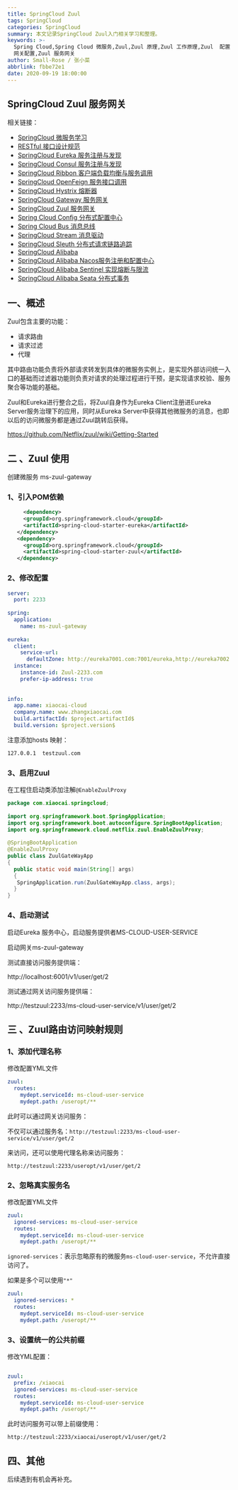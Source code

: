 ```yaml
---
title: SpringCloud Zuul
tags: SpringCloud
categories: SpringCloud
summary: 本文记录SpringCloud Zuul入门相关学习和整理。
keywords: >-
  Spring Cloud,Spring Cloud 微服务,Zuul,Zuul 原理,Zuul 工作原理,Zuul  配置,Zuul 使用,Zuul
  网关配置,Zuul 服务网关
author: Small-Rose / 张小菜
abbrlink: fbbe72e1
date: 2020-09-19 18:00:00
---
```


## SpringCloud Zuul 服务网关


相关链接：

- [SpringCloud 微服务学习](bad02d94.html)
- [RESTful 接口设计规范](eeda118.html)
- [SpringCloud Eureka 服务注册与发现](648d6b26.html)
- [SpringCloud Consul 服务注册与发现](3010739f.html)
- [SpringCloud Ribbon 客户端负载均衡与服务调用](7ecbba09.html)
- [SpringCloud OpenFeign 服务接口调用](b27245de.html)
- [SpringCloud Hystrix 熔断器](464bb413.html)
- [SpringCloud Gateway 服务网关](bc16d093.html)
- [SpringCloud Zuul 服务网关](fbbe72e1.html)
- [Spring Cloud Config 分布式配置中心](5b5896d1.html)
- [Spring Cloud Bus 消息总线](9e02a3e8.html)
- [SpringCloud Stream 消息驱动](7f3b07b1.html)
- [SpringCloud Sleuth 分布式请求链路追踪](b99c053f.html)
- [SpringCloud Alibaba](461589aa.html)
- [SpringCloud Alibaba Nacos服务注册和配置中心](a46e46f8.html)
- [SpringCloud Alibaba Sentinel 实现熔断与限流](5122a811.html)
- [SpringCloud Alibaba Seata 分布式事务](fb7c74c4.html)


## 一、概述

Zuul包含主要的功能：

- 请求路由
- 请求过滤
- 代理

其中路由功能负责将外部请求转发到具体的微服务实例上，是实现外部访问统一入口的基础而过滤器功能则负责对请求的处理过程进行干预，是实现请求校验、服务聚合等功能的基础。

Zuul和Eureka进行整合之后，将Zuul自身作为Eureka Client注册进Eureka Server服务治理下的应用，同时从Eureka Server中获得其他微服务的消息，也即以后的访问微服务都是通过Zuul跳转后获得。

https://github.com/Netflix/zuul/wiki/Getting-Started

## 二 、Zuul 使用

创建微服务 ms-zuul-gateway

### 1、引入POM依赖

```xml
     <dependency>
     <groupId>org.springframework.cloud</groupId>
     <artifactId>spring-cloud-starter-eureka</artifactId>
   </dependency>
   <dependency>
     <groupId>org.springframework.cloud</groupId>
     <artifactId>spring-cloud-starter-zuul</artifactId>
   </dependency>
```

### 2、修改配置

```yaml
server: 
  port: 2233
 
spring: 
  application:
    name: ms-zuul-gateway
 
eureka: 
  client: 
    service-url: 
      defaultZone: http://eureka7001.com:7001/eureka,http://eureka7002.com:7002/eureka,http://eureka7003.com:7003/eureka  
  instance:
    instance-id: Zuul-2233.com
    prefer-ip-address: true 
 
 
info:
  app.name: xiaocai-cloud
  company.name: www.zhangxiaocai.com
  build.artifactId: $project.artifactId$
  build.version: $project.version$


```

注意添加hosts 映射：

```txt
127.0.0.1  testzuul.com
```

### 3、启用Zuul

在工程住启动类添加注解`@EnableZuulProxy`

```java
package com.xiaocai.springcloud;
 
import org.springframework.boot.SpringApplication;
import org.springframework.boot.autoconfigure.SpringBootApplication;
import org.springframework.cloud.netflix.zuul.EnableZuulProxy;
 
@SpringBootApplication
@EnableZuulProxy
public class ZuulGateWayApp
{
  public static void main(String[] args)
  {
   SpringApplication.run(ZuulGateWayApp.class, args);
  }
}
```

### 4、启动测试

启动Eureka 服务中心，启动服务提供者MS-CLOUD-USER-SERVICE

启动网关ms-zuul-gateway

测试直接访问服务提供端：

http://localhost:6001/v1/user/get/2

测试通过网关访问服务提供端：

http://testzuul:2233/ms-cloud-user-service/v1/user/get/2



## 三 、Zuul路由访问映射规则

### 1、添加代理名称

修改配置YML文件

```yaml
zuul: 
  routes: 
    mydept.serviceId: ms-cloud-user-service
    mydept.path: /useropt/**
```

此时可以通过网关访问服务：

不仅可以通过服务名：`http://testzuul:2233/ms-cloud-user-service/v1/user/get/2`

来访问，还可以使用代理名称来访问服务：

`http://testzuul:2233/useropt/v1/user/get/2`



### 2、忽略真实服务名

修改配置YML文件

```yaml
zuul: 
  ignored-services: ms-cloud-user-service 
  routes: 
    mydept.serviceId: ms-cloud-user-service
    mydept.path: /useropt/**
```

`ignored-services`：表示忽略原有的微服务`ms-cloud-user-service`，不允许直接访问了。

如果是多个可以使用`"*"`

```yaml
zuul: 
  ignored-services: *
  routes: 
    mydept.serviceId: ms-cloud-user-service
    mydept.path: /useropt/**
```

### 3、设置统一的公共前缀

修改YML配置：

```yaml

zuul: 
  prefix: /xiaocai
  ignored-services: ms-cloud-user-service 
  routes: 
    mydept.serviceId: ms-cloud-user-service
    mydept.path: /useropt/**
```

此时访问服务可以带上前缀使用：

`http://testzuul:2233/xiaocai/useropt/v1/user/get/2`



## 四、其他

后续遇到有机会再补充。